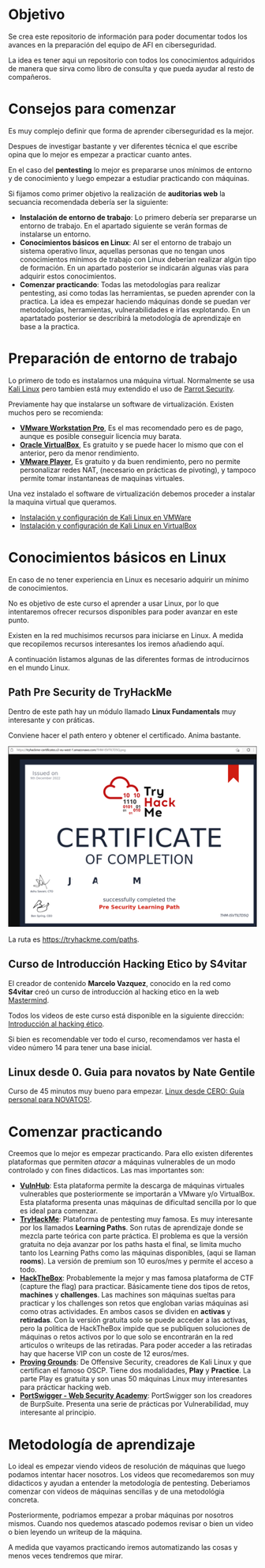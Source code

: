 # Objetivo

 Se crea este repositorio de información para poder documentar todos los avances en la preparación del equipo de AFI en ciberseguridad.

La idea es tener aqui un repositorio con todos los conocimientos adquiridos de manera que sirva como libro de consulta y que pueda ayudar al resto de compañeros.

# Consejos para comenzar

Es muy complejo definir que forma de aprender ciberseguridad es la mejor. 

Despues de investigar bastante y ver diferentes técnica el que escribe opina que lo mejor es empezar a practicar cuanto antes.

En el caso del **pentesting** lo mejor es prepararse unos mínimos de entorno y de conocimiento y luego empezar a estudiar practicando con máquinas.

Si fijamos como primer objetivo la realización de **auditorias web** la secuancia recomendada debería ser la siguiente:


* **Instalación de entorno de trabajo**: Lo primero debería ser prepararse un entorno de trabajo. En el apartado siguiente se verán formas de instalarse un entorno.
* **Conocimientos básicos en Linux**: Al ser el entorno de trabajo un sistema operativo linux, aquellas personas que no tengan unos conocimientos mínimos de trabajo con Linux deberían realizar algún tipo de formación. En un apartado posterior se indicarán algunas vías para adquirir estos conocimientos. 
* **Comenzar practicando**: Todas las metodologías para realizar pentesting, asi como todas las herramientas, se pueden aprender con la practica. La idea es empezar haciendo máquinas donde se puedan ver metodologías, herramientas, vulnerabilidades e irlas explotando. En un apartatado posterior se describirá la metodología de aprendizaje en base a la practica.

# Preparación de entorno de trabajo
Lo primero de todo es instalarnos una máquina virtual. Normalmente se usa [Kali Linux](https://www.kali.org/) pero tambien está muy extendido el uso de [Parrot Security](https://www.parrotsec.org/).

Previamente hay que instalarse un software de virtualización. Existen muchos pero se recomienda:

* [**VMware Workstation Pro**](https://www.vmware.com/es/products/workstation-pro.html), Es el mas recomendado pero es de pago, aunque es posible conseguir licencia muy barata.
* [**Oracle VirtualBox**](https://www.virtualbox.org/), Es gratuito y se puede hacer lo mismo que con el anterior, pero da menor rendimiento.
* [**VMware Player**](https://www.vmware.com/es/products/workstation-player.html), Es gratuito y da buen rendimiento, pero no permite personalizar redes NAT, (necesario en prácticas de pivoting), y tampoco permite tomar instantaneas de maquinas virtuales.

Una vez instalado el software de virtualización debemos proceder a instalar la maquina virtual que queramos.

* [Instalación y configuración de Kali Linux en VMWare](broken-reference)
* [Instalación y configuración de Kali Linux en VirtualBox](caracter-general/entornos-trabajo/kali-linux/kali-virtualbox.md)

# Conocimientos básicos en Linux

En caso de no tener experiencia en Linux es necesario adquirir un mínimo de conocimientos. 

No es objetivo de este curso el aprender a usar Linux, por lo que intentaremos ofrecer recursos disponibles para poder avanzar en este punto.

Existen en la red muchisimos recursos para iniciarse en Linux. A medida que recopilemos recursos interesantes los iremos añadiendo aquí. 

A continuación listamos algunas de las diferentes formas de introducirnos en el mundo Linux.

## Path **Pre Security** de TryHackMe

Dentro de este path hay un módulo llamado **Linux Fundamentals** muy interesante y con práticas.

Conviene hacer el path entero y obtener el certificado. Anima bastante.

![](/.gitbook/assets/consejo1.png)

La ruta es <https://tryhackme.com/paths>.


## Curso de Introducción Hacking Etico by S4vitar

El creador de contenido **Marcelo Vazquez**, conocido en la red como **S4vitar** creó un curso de introducción al hacking etico en la web [Mastermind](https://www.mastermind.ac/courses/introduccion-al-hacking-etico).

Todos los videos de este curso está disponible en la siguiente dirección: [Introducción al hacking ético](https://ns2.elhacker.net/descargas/Cursos/Introducci%C3%B3n%20Hacking%20%C3%89tico%20-%20S4vitar/).

Si bien es recomendable ver todo el curso, recomendamos ver hasta el video número 14 para tener una base inicial.



## Linux desde 0. Guia para novatos by Nate Gentile

Curso de 45 minutos muy bueno para empezar. [Linux desde CERO: Guía personal para NOVATOS!](https://www.youtube.com/watch?v=knrc4q1S_q0).

# Comenzar practicando

Creemos que lo mejor es empezar practicando. Para ello existen diferentes plataformas que permiten *atacar* a máquinas vulnerables de un modo controlado y con fines didacticos. Las mas importantes son:

* **[VulnHub](https://www.vulnhub.com/)**: Esta plataforma permite la descarga de máquinas virtuales vulnerables que posteriormente se importarán a VMware y/o VirtualBox. Esta plataforma presenta unas máquinas de dificultad sencilla por lo que es ideal para comenzar. 
* **[TryHackMe](https://tryhackme.com/)**: Plataforma de pentesting muy famosa. Es muy interesante por los llamados **Learning Paths**. Son rutas de aprendizaje donde se mezcla parte teórica con parte práctica. El problema es que la versión gratuita no deja avanzar por los paths hasta el final, se limita mucho tanto los Learning Paths como las máquinas disponibles, (aqui se llaman **rooms**). La versión de premium son 10 euros/mes y permite el acceso a todo. 
* **[HackTheBox](https://www.hackthebox.com/)**: Probablemente la mejor y mas famosa plataforma de CTF (capture the flag) para practicar. Básicamente tiene dos tipos de retos, **machines** y **challenges**. Las machines son máquinas sueltas para practicar y los challenges son retos que engloban varias máquinas asi como otras actividades. En ambos casos se dividen en **activas** y **retiradas**. Con la versión gratuita solo se puede acceder a las activas, pero la politica de HackTheBox impide que se publiquen soluciones de máquinas o retos activos por lo que solo se encontrarán en la red articulos o writeups de las retiradas. Para poder acceder a las retiradas hay que hacerse VIP con un coste de 12 euros/mes.
* **[Proving Grounds](https://www.offensive-security.com/labs/individual/)**: De Offensive Security, creadores de Kali Linux y que certifican el famoso OSCP. Tiene dos modalidades, **Play** y **Practice**. La parte Play es gratuita y son unas 50 máquinas Linux muy interesantes para prácticar hacking web.
* **[PortSwigger - Web Security Academy](https://portswigger.net/web-security)**: PortSwigger son los creadores de BurpSuite. Presenta una serie de prácticas por Vulnerabilidad, muy interesante al principio. 

# Metodología de aprendizaje

Lo ideal es empezar viendo videos de resolución de máquinas que luego podamos intentar hacer nosotros. Los videos que recomedaremos son muy didacticos y ayudan a entender la metodología de pentesting. Deberiamos comenzar con videos de máquinas sencillas y de una metodológia concreta.

Posteriormente, podriamos empezar a probar máquinas por nosotros mismos. Cuando nos quedemos atascado podemos revisar o bien un video o bien leyendo un writeup de la máquina. 

A medida que vayamos practicando iremos automatizando las cosas y menos veces tendremos que mirar.

